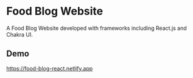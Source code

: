 # Food Blog Website

A Food Blog Website developed with frameworks including React.js and Chakra UI.

## Demo
https://food-blog-react.netlify.app

